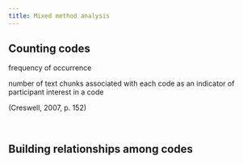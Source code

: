 ```yaml
---
title: Mixed method analysis
---
```


## Counting codes

frequency of occurrence

number of text chunks associated with each code as an indicator of participant interest in a code

(Creswell, 2007, p. 152)

<br>

## Building relationships among codes


